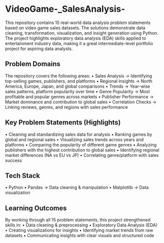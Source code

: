 # VideoGame-_SalesAnalysis-
This repository contains 15 real-world data analysis problem statements based on video game sales datasets. The solutions demonstrate data cleaning, transformation, visualization, and insight generation using Python.
The project highlights exploratory data analysis (EDA) skills applied to entertainment industry data, making it a great intermediate-level portfolio project for aspiring data analysts.

## Problem Domains

The repository covers the following areas:
	•	Sales Analysis → Identifying top-selling games, publishers, and platforms
	•	Regional Insights → North America, Europe, Japan, and global comparisons
	•	Trends → Year-wise sales patterns, platform popularity over time
	•	Genre Popularity → Most profitable and popular genres across markets
	•	Publisher Performance → Market dominance and contribution to global sales
	•	Correlation Checks → Linking reviews, genres, and regions with sales performance

 ## Key Problem Statements (Highlights)
 
  •	Cleaning and standardizing sales data for analysis
	•	Ranking games by global and regional sales
	•	Visualizing sales trends across years and platforms
	•	Comparing the popularity of different game genres
	•	Analyzing publishers with the highest contribution to global sales
	•	Identifying regional market differences (NA vs EU vs JP)
	•	Correlating genre/platform with sales success

 ## Tech Stack
  •	Python
	•	Pandas → Data cleaning & manipulation
	•	Matplotlib → Data visualization

 ## Learning Outcomes

 By working through all 15 problem statements, this project strengthened skills in:
	•	Data cleaning & preprocessing
	•	Exploratory Data Analysis (EDA)
	•	Creating visualizations for insights
	•	Identifying market trends from raw datasets
	•	Communicating insights with clear visuals and structured code
